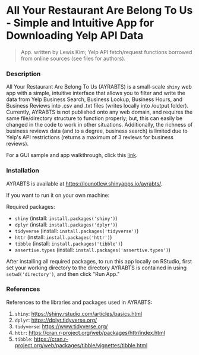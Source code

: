 # All Your Restaurant Are Belong To Us - Simple and Intuitive App for Downloading Yelp API Data
> App. written by Lewis Kim; Yelp API fetch/request functions borrowed from online sources (see files for authors).

### Description

All Your Restaurant Are Belong To Us (AYRABTS) is a small-scale ``shiny`` web app with a simple, intuitive interface that allows you to filter and write the data from Yelp Business Search, Business Lookup, Business Hours, and Business Reviews into .csv and .txt files (writes locally into /output folder). Currently, AYRABTS is not published onto any web domain, and requires the same file/directory structure to function properly; but, this can easily be changed in the code to work in other situations. Additionally, the richness of business reviews data (and to a degree, business search) is limited due to Yelp's API restrictions (returns a maximum of 3 reviews for business reviews).

For a GUI sample and app walkthrough, click this [link](gui_sample/README.md).

### Installation

AYRABTS is available at https://lounotlew.shinyapps.io/ayrabts/.

If you want to run it on your own machine:

Required packages:
- ``shiny`` (install: ``install.packages('shiny')``)
- ``dplyr`` (install: ``install.packages('dplyr')``)
- ``tidyverse`` (install: ``install.packages('tidyverse')``)
- ``httr`` (install: ``install.packages('httr')``)
- ``tibble`` (install: ``install.packages('tibble')``)
- ``assertive.types`` (install: ``install.packages('assertive.types')``)

After installing all required packages, to run this app locally on RStudio, first set your working directory to the directory AYRABTS is contained in using ``setwd('directory')``, and then click "Run App."
### References

References to the libraries and packages used in AYRABTS:

1) ``shiny``: https://shiny.rstudio.com/articles/basics.html
2) ``dplyr``: https://dplyr.tidyverse.org/
3) ``tidyverse``: https://www.tidyverse.org/
4) ``httr``: https://cran.r-project.org/web/packages/httr/index.html
5) ``tibble``: https://cran.r-project.org/web/packages/tibble/vignettes/tibble.html
